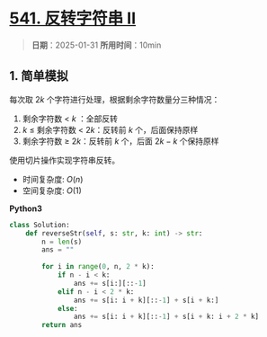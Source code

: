 # [541. 反转字符串 II](https://leetcode.cn/problems/reverse-string-ii/description/)

> **日期**：2025-01-31
> **所用时间**：10min

## 1. 简单模拟

每次取 $2k$ 个字符进行处理，根据剩余字符数量分三种情况：
   
1. 剩余字符数 < $k$ ：全部反转
2. $k$ ≤ 剩余字符数 < $2k$：反转前 $k$ 个，后面保持原样
3. 剩余字符数 ≥ $2k$：反转前 $k$ 个，后面 $2k-k$ 个保持原样

使用切片操作实现字符串反转。

- 时间复杂度: $O(n)$
- 空间复杂度: $O(1)$

**Python3**

```python
class Solution:
    def reverseStr(self, s: str, k: int) -> str:
        n = len(s)
        ans = ""
        
        for i in range(0, n, 2 * k):
            if n - i < k:
                ans += s[i:][::-1]
            elif n - i < 2 * k:
                ans += s[i: i + k][::-1] + s[i + k:]
            else:
                ans += s[i: i + k][::-1] + s[i + k: i + 2 * k]
        return ans
```